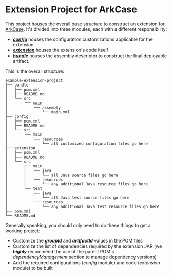 # Extension Project for ArkCase

This project houses the overall base structure to construct an extension for [ArkCase](https://www.arkcase.com/).  It's divided into three modules, each with a different responsibility:

* [***config***](config) houses the configuration customizations applicable for the extension
* [***extension***](extension) houses the extension's code itself
* [***bundle***](bundle) houses the assembly descriptor to construct the final deployable artifact.

This is the overall structure:

```
example-extension-project
├── bundle
│   ├── pom.xml
│   ├── README.md
│   └── src
│       └── main
│           └── assembly
│               └── main.xml
├── config
│   ├── pom.xml
│   ├── README.md
│   └── src
│       └── main
│           └── resources
│               └── all customized configuration files go here
├── extension
│   ├── pom.xml
│   ├── README.md
│   └── src
│       ├── main
│       │   ├── java
│       │   │   └── all Java source files go here
│       │   └── resources
│       │       └── any additional Java resource files go here
│       └── test
│           ├── java
│           │   └── all Java test source files go here
│           └── resources
│               └── any additional Java test resource files go here
├── pom.xml
└── README.md
```

Generally speaking, you should only need to do these things to get a working project:

* Customize the ***groupId*** and ***artifactId*** values in the POM files
* Customize the list of dependencies required by the extension JAR (we ***highly*** recommend the use of the parent POM's *dependencyManagement* section to manage dependency versions)
* Add the required configurations (*config* module) and code (*extension* module) to be built
